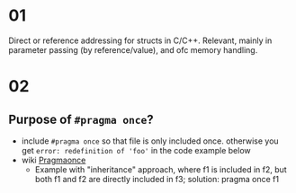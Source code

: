 # 01
Direct or reference addressing for structs in C/C++. Relevant, mainly in parameter passing (by reference/value), and ofc memory handling.


# 02
## Purpose of `#pragma once`?
- include `#pragma once` so that file is only included once. otherwise you get `error: redefinition of 'foo'` in the code example below
- wiki [Pragmaonce](https://en.wikipedia.org/wiki/Pragma_once#:~:text=In%20the%20C%20and%20C,once%20in%20a%20single%20compilation)
	- Example with "inheritance" approach, where f1 is included in f2, but both f1 and f2 are directly included in f3; solution: pragma once f1
